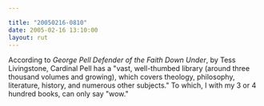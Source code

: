```yaml
---

title: "20050216-0810"
date: 2005-02-16 13:10:00
layout: rut
---
```


According to <em>George Pell Defender of the Faith Down Under</em>,
by Tess Livingstone, Cardinal Pell has a "vast, well-thumbed library
(around three thousand volumes and growing), which covers theology,
philosophy, literature, history, and numerous other subjects."
To which, I with my 3 or 4 hundred books, can only say "wow."

